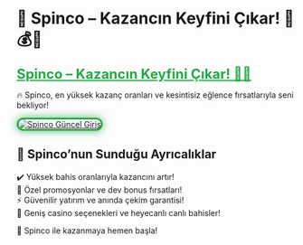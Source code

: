 # 🎯 Spinco – Kazancın Keyfini Çıkar! 🎰💰🔥  

<a href="https://cutt.ly/SpincoLink" title="Spinco Güncel Giriş" style="color: #28a745; font-size: 24px; font-weight: bold;">Spinco – Kazancın Keyfini Çıkar! 🎰💎</a>  

🔥 Spinco, en yüksek kazanç oranları ve kesintisiz eğlence fırsatlarıyla seni bekliyor!  

<a href="https://cutt.ly/SpincoLink" title="Spinco Güncel Giriş">  
<img src="https://i.ibb.co/BtMhhf6/g-venligiris.jpg" alt="Spinco Güncel Giriş" style="max-width: 100%; border: 3px solid #28a745; border-radius: 15px; box-shadow: 0px 0px 15px rgba(40, 167, 69, 0.8);">  
</a>  

## 🚀 Spinco’nun Sunduğu Ayrıcalıklar  
✔️ Yüksek bahis oranlarıyla kazancını artır!  
🎁 Özel promosyonlar ve dev bonus fırsatları!  
⚡️ Güvenilir yatırım ve anında çekim garantisi!  
🎲 Geniş casino seçenekleri ve heyecanlı canlı bahisler!  

💎 Spinco ile kazanmaya hemen başla!
